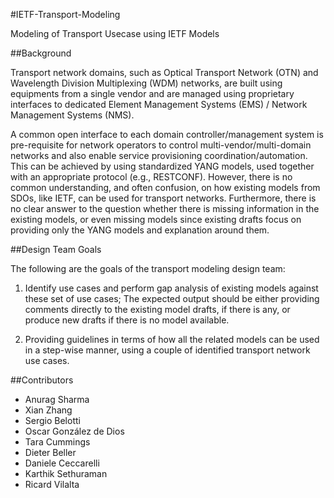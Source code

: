 #IETF-Transport-Modeling

Modeling of Transport Usecase using IETF Models 

##Background

Transport network domains, such as Optical Transport Network (OTN) and Wavelength Division Multiplexing (WDM) networks, are built using equipments from a single vendor and are managed using proprietary interfaces to dedicated Element Management Systems (EMS) / Network Management Systems (NMS).

A common open interface to each domain controller/management system is pre-requisite for network operators to control multi-vendor/multi-domain networks and also enable service provisioning coordination/automation.  This can be achieved by using standardized YANG models, used together with an appropriate protocol (e.g., RESTCONF).  However, there is no common understanding, and often confusion, on how existing models from SDOs, like IETF, can be used for transport networks. Furthermore, there is no clear answer to the question whether there is missing information in the existing models, or even missing models since existing drafts focus on providing only the YANG models and explanation around them.

##Design Team Goals

The following are the goals of the transport modeling design team:
1) Identify use cases and perform gap analysis of existing models against these set of use cases; The expected output should be either providing comments directly to the existing model drafts, if there is any, or produce new drafts if there is no model available.

2) Providing guidelines in terms of how all the related models can be used in a step-wise manner, using a couple of identified transport network use cases.

##Contributors
- Anurag Sharma
- Xian Zhang
- Sergio Belotti
- Oscar González de Dios
- Tara Cummings
- Dieter Beller
- Daniele Ceccarelli
- Karthik Sethuraman
- Ricard Vilalta
